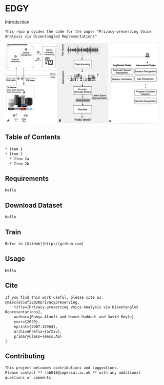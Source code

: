 # EDGY

Introduction
```
This repo provides the code for the paper "Privacy-preserving Voice Analysis via Disentangled Representations"
```
![GitHub Logo](/images/Potential_Attacks.png)


## Table of Contents
```
* Item 1
* Item 2
  * Item 2a
  * Item 2b
```

## Requirements
```
Hello
```

## Download Dataset
```
Hello
```

## Train 
```
Refer to [GitHub](http://github.com)
```

## Usage
```
Hello
```

## Cite
```
If you find this work useful, please cite us.
@misc{aloufi2020privacypreserving,
    title={Privacy-preserving Voice Analysis via Disentangled Representations},
    author={Ranya Aloufi and Hamed Haddadi and David Boyle},
    year={2020},
    eprint={2007.15064},
    archivePrefix={arXiv},
    primaryClass={eess.AS}
}
```

## Contributing
```
This project welcomes contributions and suggestions. 
Please contact ** ra6018@imperial.ac.uk ** with any additional questions or comments.
```


